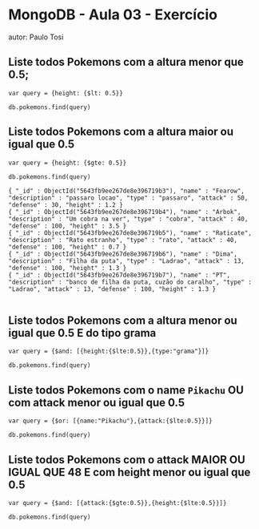 # MongoDB - Aula 03 - Exercício
autor: Paulo Tosi

## Liste todos Pokemons com a altura **menor que** 0.5;

```
var query = {height: {$lt: 0.5}}

db.pokemons.find(query)

```

## Liste todos Pokemons com a altura **maior ou igual que** 0.5

```
var query = {height: {$gte: 0.5}}

db.pokemons.find(query)

{ "_id" : ObjectId("5643fb9ee267de8e396719b3"), "name" : "Fearow", "description" : "passaro locao", "type" : "passaro", "attack" : 50, "defense" : 30, "height" : 1.2 }
{ "_id" : ObjectId("5643fb9ee267de8e396719b4"), "name" : "Arbok", "description" : "Um cobra na ver", "type" : "cobra", "attack" : 40, "defense" : 100, "height" : 3.5 }
{ "_id" : ObjectId("5643fb9ee267de8e396719b5"), "name" : "Raticate", "description" : "Rato estranho", "type" : "rato", "attack" : 40, "defense" : 100, "height" : 0.7 }
{ "_id" : ObjectId("5643fb9ee267de8e396719b6"), "name" : "Dima", "description" : "Filha da puta", "type" : "Ladrao", "attack" : 13, "defense" : 100, "height" : 1.3 }
{ "_id" : ObjectId("5643fb9ee267de8e396719b7"), "name" : "PT", "description" : "banco de filha da puta, cuzão do caralho", "type" : "Ladrao", "attack" : 13, "defense" : 100, "height" : 1.3 }


```


## Liste todos Pokemons com a altura **menor ou igual que** 0.5 **E** do tipo grama

```
var query = {$and: [{height:{$lte:0.5}},{type:"grama"}]}

db.pokemons.find(query)

```

## Liste todos Pokemons com o name `Pikachu` **OU** com attack **menor ou igual que** 0.5

```
var query = {$or: [{name:"Pikachu"},{attack:{$lte:0.5}}]}

db.pokemons.find(query)

```

## Liste todos Pokemons com o attack **MAIOR OU IGUAL QUE** 48 **E** com  height **menor ou igual que** 0.5

```
var query = {$and: [{attack:{$gte:0.5}},{height:{$lte:0.5}}]}

db.pokemons.find(query)

```
